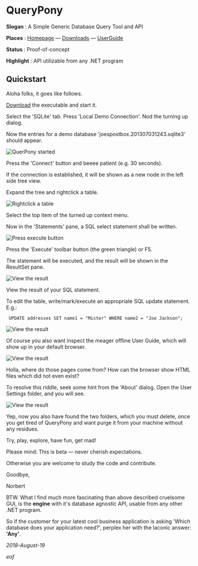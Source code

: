 ﻿# QueryPony

**Slogan** : A Simple Generic Database Query Tool and API

**Places** : [Homepage](http://downtown.trilo.de/svn/queryponydev/trunk/home/index.html) — [Downloads](http://downtown.trilo.de/svn/queryponydev/downloads/) — [UserGuide](http://downtown.trilo.de/svn/queryponydev/trunk/querypony/QueryPonyGui/docs/index.html)

**Status** : Proof-of-concept

**Highlight** : API utilizable from any .NET program

## Quickstart

Aloha folks, it goes like follows.

[Download](http://downtown.trilo.de/svn/queryponydev/downloads/) the executable and start it.

Select the 'SQLite' tab. Press 'Local Demo Connection'. Nod the turning up dialog.

Now the entries for a demo database 'joespostbox.201307031243.sqlite3'
 should appear.

![QuerPony started](./QueryPonyGui/docs/img/20180819o0212.querypony-started.v0.png)

Press the 'Connect' button and beeee patient (e.g. 30 seconds).

If the connection is established, it will be shown as a new node in the
 left side tree view.

Expand the tree and rightclick a table.

![Rightclick a table](./QueryPonyGui/docs/img/20180819o0213.querypony-select.v1.png)

Select the top item of the turned up context menu.

Now in the 'Statements' pane, a SQL select statement shall be written.

![Press execute button](./QueryPonyGui/docs/img/20180819o0214.querypony-execute.v1.png)

Press the 'Execute' toolbar button (the green triangle) or F5.

The statement will be executed, and the result will be shown in the
 ResultSet pane.

![View the result](./QueryPonyGui/docs/img/20180819o0215.querypony-result.v0.png)

View the result of your SQL statement.

To edit the table, write/mark/execute an appropriate SQL update
 statement. E.g.:

```
 UPDATE addresses SET name1 = "Mister" WHERE name2 = "Joe Jackson";
```

![View the result](./QueryPonyGui/docs/img/20180819o0216.querypony-helpmenu.v0.png)

Of course you also want inspect the meager offline User Guide,
 which will show up in your default browser.

![View the result](./QueryPonyGui/docs/img/20180819o0217.querypony-userguide.v0.png)

Holla, where do those pages come from? How can the browser show
 HTML files which did not even exist?

To resolve this riddle, seek some hint from the 'About' dialog.
 Open the User Settings folder, and you will see.

![View the result](./QueryPonyGui/docs/img/20180819o0218.querypony-aboutbox.v0.png)

Yep, now you also have found the two folders, which you must
 delete, once you get tired of QueryPony and want purge it
 from your machine without any residues.

Try, play, explore, have fun, get mad!

Please mind: This is beta — never cherish expectations.

Otherwise you are welcome to study the code and contribute.

Goodbye,

Norbert

BTW. What I find much more fascinating than above described cruelsome
 GUI, is the __engine__ with it's database agnostic API, usable from any
 other .NET program.

So if the customer for your latest cool business application is asking
 'Which database does your application need?', perplex her with the
 laconic answer: __'Any'__.

*2018-August-19*

*eof*

<!-- [pg 20180819°0331] -->
